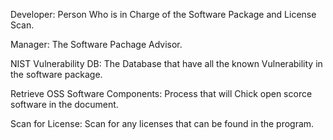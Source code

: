 Developer: Person Who is in Charge of the Software Package and License Scan.

Manager: The Software Pachage Advisor.

NIST Vulnerability DB: The Database that have all the known Vulnerability in the software package.

Retrieve OSS Software Components: Process that will Chick open scorce software in the document.

Scan for License: Scan for any licenses that can be found in the program.
